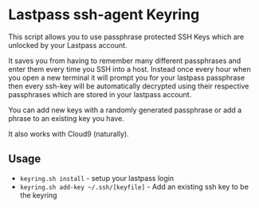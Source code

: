 # Lastpass ssh-agent Keyring

This script allows you to use passphrase protected SSH Keys which are unlocked by your Lastpass account. 

It saves you from having to remember many different passphrases and enter them every time you SSH into a host. Instead once every hour when you open a new terminal it will prompt you for your lastpass passphrase then every ssh-key will be automatically decrypted using their respective passphrases which are stored in your lastpass account. 

You can add new keys with a randomly generated passphrase or add a phrase to an existing key you have. 

It also works with Cloud9 (naturally). 

## Usage

- `keyring.sh install` - setup your lastpass login
- `keyring.sh add-key ~/.ssh/[keyfile]` - Add an existing ssh key to be the keyring
